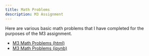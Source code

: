 ```yaml
---
title: Math Problems
description: M3 Assignment
---
```

Here are various basic math problems that I have completed for the purposes of the M3 assignment.
- [M3 Math Problems (html)](M3MathProblems.html)
- [M3 Math Problems (ipynb)](M3MathProblems.ipynb)
